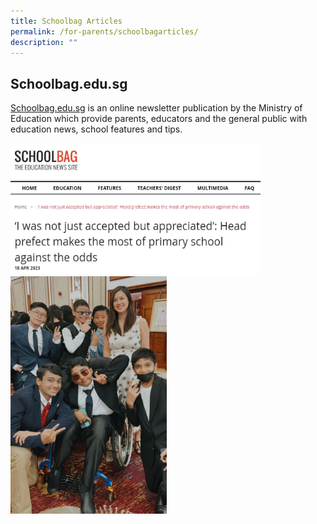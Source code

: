 ```yaml
---
title: Schoolbag Articles
permalink: /for-parents/schoolbagarticles/
description: ""
---
```

## Schoolbag.edu.sg

[Schoolbag.edu.sg](https://www.schoolbag.edu.sg/) is an online newsletter publication by the Ministry of Education which provide parents, educators and the general public with education news, school features and tips.<br>

<img style="width:400px;height:210px;" src="/images/may2023_2.JPG">

<img style="width:250px;height:380px;" src="/images/may2023.jpg">